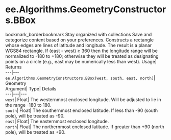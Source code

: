  
#  ee.Algorithms.GeometryConstructors.BBox 
bookmark_borderbookmark Stay organized with collections  Save and categorize content based on your preferences. 
Constructs a rectangle whose edges are lines of latitude and longitude. 
The result is a planar WGS84 rectangle.
If (east - west) ≥ 360 then the longitude range will be normalized to -180 to +180; otherwise they will be treated as designating points on a circle (e.g., east may be numerically less than west).
Usage| Returns  
---|---  
`ee.Algorithms.GeometryConstructors.BBox(west, south, east, north)`| Geometry  
Argument| Type| Details  
---|---|---  
`west`| Float| The westernmost enclosed longitude. Will be adjusted to lie in the range -180 to 180.  
`south`| Float| The southernmost enclosed latitude. If less than -90 (south pole), will be treated as -90.  
`east`| Float| The easternmost enclosed longitude.  
`north`| Float| The northernmost enclosed latitude. If greater than +90 (north pole), will be treated as +90.  
